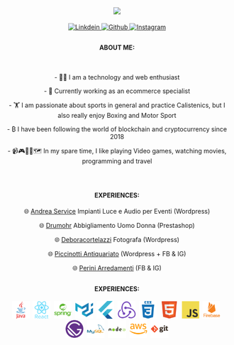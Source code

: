 <div id="header" align="center">
  <div id="logo">  
    <a href="">
      <img src="https://github.com/DavideCapuozzo/DavideCapuozzo/assets/141404327/33fbd633-6ef7-4a66-a493-5355015ad694" width="80"/>
    </a>
  </div>
  <br>
  <div>
    <a href="https://www.linkedin.com/in/davide-capuozzo-55a734262/">
      <img alt="Linkdein" width="100px" src="https://img.shields.io/badge/Linkedin-0A66C2?style=for-the-badge&logo=Linkedin&logoColor=white" />
    </a>
    <a href="https://github.com/DavideCapuozzo">
      <img alt="Github" width="100px" src="https://img.shields.io/badge/Github-181717?style=for-the-badge&logo=Github&logoColor=white" />
    </a>
    <a href="https://www.instagram.com/capuozzo_davide/">
      <img alt="Instagram" width="100px" src="https://img.shields.io/badge/Instagram-E4405F?style=for-the-badge&logo=instagram&logoColor=white" />
    </a>
  </div>
  <h2 dir="auto"></h2>
  <p align="center"><h4 align="center"><b>ABOUT ME:</b></h4></p>
  <br>
  <div>
    <p>- 🧑‍💻 I am a technology and web enthusiast</p>
    <p>- 💼 Currently working as an ecommerce specialist</p>
    <p>- 🏋️ I am passionate about sports in general and practice Calistenics, but I also really enjoy Boxing and Motor Sport</p>
    <p>-  ₿ I have been following the world of blockchain and cryptocurrency since 2018</p>
    <p>- 📹🎮🧑‍💻🗺️ In my spare time, I like playing Video games, watching movies, programming and travel</p>
  </div>
  <br>
  <h2 dir="auto"></h2>
  <p align="center"><h4 align="center"><b>EXPERIENCES:</b></h4></p>
  <div align="center">
    <p>🌐 <a href="https://www.andrea-service.com/">Andrea Service</a> Impianti Luce e Audio per Eventi (Wordpress)</p>
    <p>🌐 <a href="https://drumohr.com/it/">Drumohr</a> Abbigliamento Uomo Donna (Prestashop)</p>
    <p>🌐 <a href="https://www.deborahcortelazzi.com/">Deboracortelazzi</a> Fotografa (Wordpress)</p>
    <p>🌐 <a href="https://www.instagram.com/piccinotti_antiquariato/">Piccinotti Antiquariato</a> (Wordpress + FB & IG)</p>
    <p>🌐 <a href="https://www.instagram.com/perini_arredamenti/">Perini Arredamenti</a> (FB & IG)</p>
  </div> 

  <h2 dir="auto"></h2>
  <p align="center"><h4 align="center"><b>EXPERIENCES:</b></h4></p>
  <div align="center">
    <img src="https://github.com/devicons/devicon/blob/master/icons/java/java-original-wordmark.svg" title="Java" alt="Java" width="40" height="40"/>&nbsp;
    <img src="https://github.com/devicons/devicon/blob/master/icons/react/react-original-wordmark.svg" title="React" alt="React" width="40" height="40"/>&nbsp;
    <img src="https://github.com/devicons/devicon/blob/master/icons/spring/spring-original-wordmark.svg" title="Spring" alt="Spring" width="40" height="40"/>&nbsp;
    <img src="https://github.com/devicons/devicon/blob/master/icons/materialui/materialui-original.svg" title="Material UI" alt="Material UI" width="40" height="40"/>&nbsp;
    <img src="https://github.com/devicons/devicon/blob/master/icons/flutter/flutter-original.svg" title="Flutter" alt="Flutter" width="40" height="40"/>&nbsp;
    <img src="https://github.com/devicons/devicon/blob/master/icons/redux/redux-original.svg" title="Redux" alt="Redux " width="40" height="40"/>&nbsp;
    <img src="https://github.com/devicons/devicon/blob/master/icons/css3/css3-plain-wordmark.svg"  title="CSS3" alt="CSS" width="40" height="40"/>&nbsp;
    <img src="https://github.com/devicons/devicon/blob/master/icons/html5/html5-original.svg" title="HTML5" alt="HTML" width="40" height="40"/>&nbsp;
    <img src="https://github.com/devicons/devicon/blob/master/icons/javascript/javascript-original.svg" title="JavaScript" alt="JavaScript" width="40" height="40"/>&nbsp;
    <img src="https://github.com/devicons/devicon/blob/master/icons/firebase/firebase-plain-wordmark.svg" title="Firebase" alt="Firebase" width="40" height="40"/>&nbsp;
    <img src="https://github.com/devicons/devicon/blob/master/icons/gatsby/gatsby-original.svg" title="Gatsby"  alt="Gatsby" width="40" height="40"/>&nbsp;
    <img src="https://github.com/devicons/devicon/blob/master/icons/mysql/mysql-original-wordmark.svg" title="MySQL"  alt="MySQL" width="40" height="40"/>&nbsp;
    <img src="https://github.com/devicons/devicon/blob/master/icons/nodejs/nodejs-original-wordmark.svg" title="NodeJS" alt="NodeJS" width="40" height="40"/>&nbsp;
    <img src="https://github.com/devicons/devicon/blob/master/icons/amazonwebservices/amazonwebservices-plain-wordmark.svg" title="AWS" alt="AWS" width="40" height="40"/>&nbsp;
    <img src="https://github.com/devicons/devicon/blob/master/icons/git/git-original-wordmark.svg" title="Git" **alt="Git" width="40" height="40"/>
  </div> 
</div>

 






